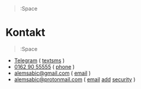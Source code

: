> :Space

# Kontakt

> :Space

- [Telegram](https://t.me/alawasgeht) ( [textsms](:Icon) )
- [0162 90 55555](tel:+491629055555) ( [phone](:Icon) )
- [alemsabic@gmail.com](mailto:alemsabic@gmail.com) ( [email](:Icon) )
- [alemsabic@protonmail.com](mailto:alemsabic@protonmail.com) ( [email](:Icon) [add](:Icon) [security](:Icon) )
